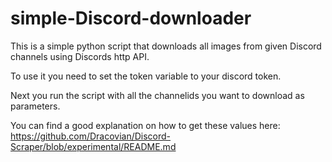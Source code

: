 # simple-Discord-downloader

This is a simple python script that downloads all images from given Discord channels using Discords http API.

To use it you need to set the token variable to your discord token.

Next you run the script with all the channelids you want to download as parameters.

You can find a good explanation on how to get these values here: https://github.com/Dracovian/Discord-Scraper/blob/experimental/README.md
